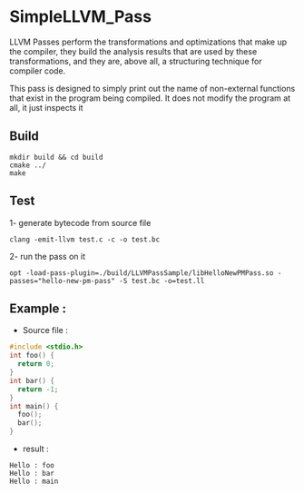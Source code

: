 # SimpleLLVM_Pass

LLVM Passes perform the transformations and optimizations that make up the compiler, they build the analysis results that are used by these transformations, and they are, above all, a structuring technique for compiler code.

 This pass is designed to simply print out the name of non-external functions that exist in the program being compiled. It does not modify the program at all, it just inspects it
## Build
```
mkdir build && cd build
cmake ../
make
```
## Test
1- generate bytecode from source file
```
clang -emit-llvm test.c -c -o test.bc
```
2- run the pass on it
```
opt -load-pass-plugin=./build/LLVMPassSample/libHelloNewPMPass.so -passes="hello-new-pm-pass" -S test.bc -o=test.ll
```
## Example :
* Source file :
```C
#include <stdio.h>
int foo() {
  return 0;
}
int bar() {
  return -1;
}
int main() {
  foo();
  bar();
}
```
* result :
```
Hello : foo
Hello : bar
Hello : main
```
